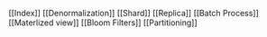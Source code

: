 

[[Index]]
[[Denormalization]]
[[Shard]]
[[Replica]]
[[Batch Process]]
[[Materlized view]]
[[Bloom Filters]]
[[Partitioning]]

